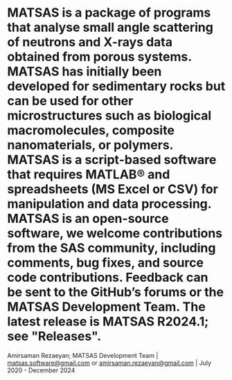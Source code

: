 # MATSAS is a package of programs that analyse small angle scattering of neutrons and X-rays data obtained from porous systems. MATSAS has initially been developed for sedimentary rocks but can be used for other microstructures such as biological macromolecules, composite nanomaterials, or polymers. MATSAS is a script-based software that requires MATLAB® and spreadsheets (MS Excel or CSV) for manipulation and data processing. MATSAS is an open-source software, we welcome contributions from the SAS community, including comments, bug fixes, and source code contributions. Feedback can be sent to the GitHub’s forums or the MATSAS Development Team. The latest release is MATSAS R2024.1; see "Releases".
Amirsaman Rezaeyan;
MATSAS Development Team | matsas.software@gmail.com or amirsaman.rezaeyan@gmail.com | July 2020 - December 2024
